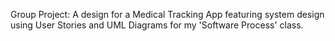 Group Project: A design for a Medical Tracking App featuring system design using User Stories and UML Diagrams for my 'Software Process' class. 
